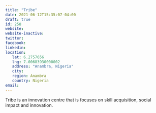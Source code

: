 ```yaml
---
title: "Tribe"
date: 2021-06-12T15:35:07-04:00
draft: true
id: 258
website: 
website-inactive: 
twitter: 
facebook: 
linkedin: 
location: 
   lat: 6.2757656
   lng: 7.00683930000002
   address: "Anambra, Nigeria"
   city: 
   region: Anambra
   country: Nigeria
email: 
---
```

Tribe is an innovation centre that is focuses on skill acquisition, social impact and innovation.  
